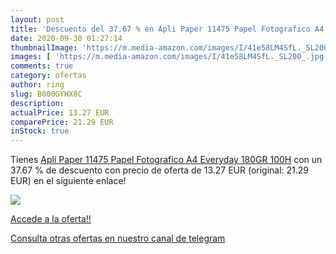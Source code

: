 ```yaml
---
layout: post
title: 'Descuento del 37.67 % en Apli Paper 11475 Papel Fotografico A4 Ev'
date: 2020-09-30 01:27:14
thumbnailImage: 'https://m.media-amazon.com/images/I/41e58LM4SfL._SL200_.jpg'
images: [ 'https://m.media-amazon.com/images/I/41e58LM4SfL._SL200_.jpg' ]
comments: true
category: ofertas
author: ring
slug: B000GYHX8C
description:
actualPrice: 13.27 EUR
comparePrice: 21.29 EUR
inStock: true
---
```


Tienes [Apli Paper 11475 Papel Fotografico A4 Everyday 180GR 100H](https://www.amazon.com/dp/B000GYHX8C/?tag=redken08-20) con un 37.67 % de descuento con precio de oferta de 13.27 EUR (original: 21.29 EUR) en el siguiente enlace!

[![](https://m.media-amazon.com/images/I/41e58LM4SfL._SL200_.jpg)](https://www.amazon.com/dp/B000GYHX8C/?tag=redken08-20)

[Accede a la oferta!!](https://www.amazon.com/dp/B000GYHX8C/?tag=redken08-20)

[Consulta otras ofertas en nuestro canal de telegram](https://t.me/s/ofertas25)
